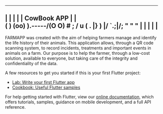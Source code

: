 ------------------------------------------------------------------
|                                                                |
|                                                                |
|                         CowBook APP                            |
|                      
                               (    )
                                (oo)
                       )\.-----/(O O)
                      # ;       / u
                        (  .   |} )
                         |/ `.;|/;
                         "     " "                     |
|                                                                |
|                                                                |
------------------------------------------------------------------



FARMAPP was created with the aim of helping farmers manage and identify the life history of their animals.
This application allows, through a QR code scanning system, to record incidents, treatments and important events in animals on a farm.
Our purpose is to help the farmer, through a low-cost solution, available to everyone, but taking care of the integrity and confidentiality of the data.

A few resources to get you started if this is your first Flutter project:

- [Lab: Write your first Flutter app](https://flutter.dev/docs/get-started/codelab)
- [Cookbook: Useful Flutter samples](https://flutter.dev/docs/cookbook)

For help getting started with Flutter, view our
[online documentation](https://flutter.dev/docs), which offers tutorials,
samples, guidance on mobile development, and a full API reference.

